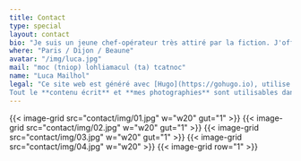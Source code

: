 ```yaml
---
title: Contact
type: special
layout: contact
bio: "Je suis un jeune chef-opérateur très attiré par la fiction. J'officie aussi comme assistant caméra, data-manager et possède une certaine expérience en gestion de post-production. J'ai un profil touche-à-tout et des expériences éclectiques qui m'amènent à avoir une vue assez large sur la création d'un film, de sa production aux finitions. En outre, j'ai réalisé [un documentaire](https://lucamailhol.com/portfolio/le-fruit-ne-du-desert/) sur le vin en Chine et co-réalisé un moyen-métrage, [*Demain d'Argile*](https://lucamailhol.com/portfolio/demain-dargile/). Vous trouverez sur ce site web les différentes choses que je fais ou apprécie. N'hésitez pas à me contacter !"
where: "Paris / Dijon / Beaune"
avatar: "/img/luca.jpg"
mail: "moc (tniop) lohliamacul (ta) tcatnoc"
name: "Luca Mailhol"
legal: "Ce site web est généré avec [Hugo](https://gohugo.io), utilise [Rocssti](https://rocssti.net) et hébergé grâce à [Netlify](https://www.netlify.com). Vous pouvez trouver les sources sur [GitHub](https://github.com/lmailhol/lucamailhol).  
Tout le **contenu écrit** et **mes photographies** sont utilisables dans les conditions de la licence [CC-BY-NC-SA](https://creativecommons.org/licenses/by-nc-sa/2.0/deed.fr), sauf mention contraire. Enfin, sauf mention contraire, tous droits réservés sur l'intégralité du contenu vidéo."
---
```


{{< image-grid src="contact/img/01.jpg" w="w20" gut="1" >}}
{{< image-grid src="contact/img/02.jpg" w="w20" gut="1" >}}
{{< image-grid src="contact/img/03.jpg" w="w20" gut="1" >}}
{{< image-grid src="contact/img/04.jpg" w="w20" >}}
{{< image-grid row="1" >}}
